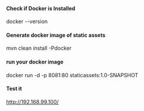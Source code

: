 
#### Check if Docker is Installed
docker --version

#### Generate docker image of static assets
mvn clean install -Pdocker


#### run your docker image  
docker run -d -p 8081:80 staticassets:1.0-SNAPSHOT

#### Test it
http://192.168.99.100/
